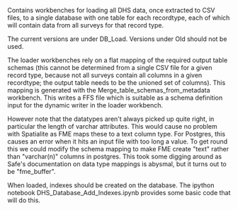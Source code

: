 Contains workbenches for loading all DHS data, once extracted to CSV files, to a single database with one table for each recordtype, each of which will contain data from all surveys for that record type.

The current versions are under DB_Load. Versions under Old should not be used.

The loader workbenches rely on a flat mapping of the required output table schemas (this cannot be determined from a single CSV file for a given record type, because not all surveys contain all columns in a given recordtype; the output table needs to be the unioned set of columns). This mapping is generated with the Merge_table_schemas_from_metadata workbench. This writes a FFS file which is suitable as a schema definition input for the dynamic writer in the loader workbench.

However note that the datatypes aren't always picked up quite right, in particular the length of varchar attributes. This would cause no problem with Spatialite as FME maps these to a text column type. For Postgres, this causes an error when it hits an input file with too long a value. To get round this we could modify the schema mapping to make FME create "text" rather than "varchar(n)" columns in postgres. This took some digging around as Safe's documentation on data type mappings is abysmal, but it turns out to be "fme_buffer".

When loaded, indexes should be created on the database. The ipython notebook DHS_Database_Add_Indexes.ipynb provides some basic code that will do this. 
